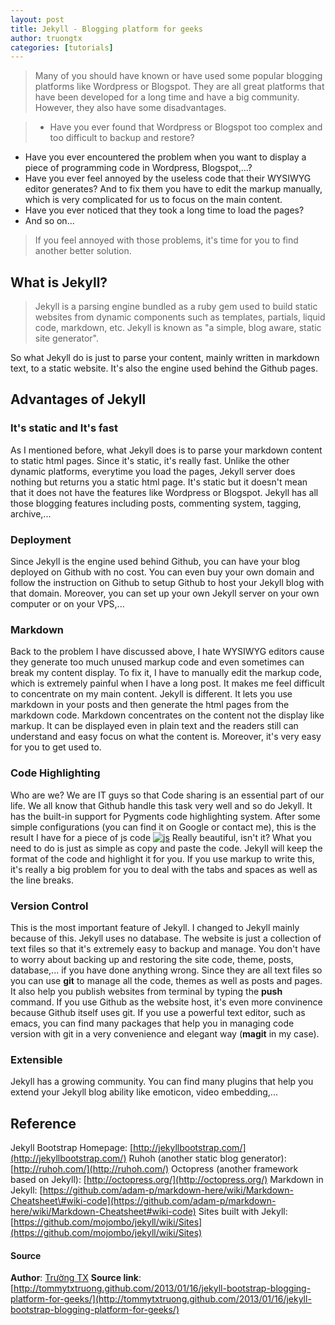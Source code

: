 ```yaml
---
layout: post
title: Jekyll - Blogging platform for geeks
author: truongtx
categories: [tutorials]
---
```


> Many of you should have known or have used some popular blogging platforms like Wordpress or
Blogspot. They are all great platforms that have been developed for a long time and have a big
community. However, they also have some disadvantages.

> -   Have you ever found that Wordpress or Blogspot too complex and too difficult to backup and
    restore?
-   Have you ever encountered the problem when you want to display a piece of programming code in
    Wordpress, Blogspot,...?
-   Have you ever feel annoyed by the useless code that their WYSIWYG editor generates? And to fix
    them you have to edit the markup manually, which is very complicated for us to focus on the
    main content.
-   Have you ever noticed that they took a long time to load the pages?
-   And so on...

> If you feel annoyed with those problems, it's time for you to find another better solution.

## What is Jekyll?

> Jekyll is a parsing engine bundled as a ruby gem used to build static websites from dynamic
> components such as templates, partials, liquid code, markdown, etc. Jekyll is known as "a simple,
> blog aware, static site generator".

So what Jekyll do is just to parse your content, mainly written in markdown text, to a static
website. It's also the engine used behind the Github pages.

## Advantages of Jekyll

### It's static and It's fast

As I mentioned before, what Jekyll does is to parse your markdown content to static html pages.
Since it's static, it's really fast.  Unlike the other dynamic platforms, everytime you load the
pages, Jekyll server does nothing but returns you a static html page. It's static but it doesn't
mean that it does not have the features like Wordpress or Blogspot. Jekyll has all those blogging
features including posts, commenting system, tagging, archive,...

### Deployment

Since Jekyll is the engine used behind Github, you can have your blog deployed on Github with no
cost. You can even buy your own domain and follow the instruction on Github to setup Github to host
your Jekyll blog with that domain. Moreover, you can set up your own Jekyll server on your own
computer or on your VPS,...

### Markdown

Back to the problem I have discussed above, I hate WYSIWYG editors cause they generate too much
unused markup code and even sometimes can break my content display. To fix it, I have to manually
edit the markup code, which is extremely painful when I have a long post. It makes me feel
difficult to concentrate on my main content. Jekyll is different. It lets you use markdown in your
posts and then generate the html pages from the markdown code. Markdown concentrates on the content
not the display like markup. It can be displayed even in plain text and the readers still can
understand and easy focus on what the content is.  Moreover, it's very easy for you to get used to.

### Code Highlighting

Who are we? We are IT guys so that Code sharing is an essential part of our life. We all know that
Github handle this task very well and so do Jekyll. It has the built-in support for Pygments code
highlighting system. After some simple configurations (you can find it on Google or contact me),
this is the result I have for a piece of js code
[![js](https://googledrive.com/host/0B7i8MgDgsMX3aVNQMUtDbUgzYTQ/uploads/2013/01/js.png)](http://rmitc.org/2013/01/jekyll-bootstrap-blogging-platform-for-geeks/js/)
Really beautiful, isn't it? What you need to do is just as simple as copy and paste the code.
Jekyll will keep the format of the code and highlight it for you. If you use markup to write this,
it's really a big problem for you to deal with the tabs and spaces as well as the line breaks.

### Version Control

This is the most important feature of Jekyll. I changed to Jekyll mainly because of this. Jekyll
uses no database. The website is just a collection of text files so that it's extremely easy to
backup and manage. You don't have to worry about backing up and restoring the site code, theme,
posts, database,... if you have done anything wrong. Since they are all text files so you can use
**git** to manage all the code, themes as well as posts and pages. It also help you publish
websites from terminal by typing the **push** command. If you use Github as the website host, it's
even more convinence because Github itself uses git.  If you use a powerful text editor, such as
emacs, you can find many packages that help you in managing code version with git in a very
convenience and elegant way (**magit** in my case).

### Extensible

Jekyll has a growing community. You can find many plugins that help you extend your Jekyll blog
ability like emoticon, video embedding,...

## Reference

Jekyll Bootstrap Homepage: [http://jekyllbootstrap.com/](http://jekyllbootstrap.com/) Ruhoh
(another static blog generator): [http://ruhoh.com/](http://ruhoh.com/) Octopress (another
framework based on Jekyll): [http://octopress.org/](http://octopress.org/) Markdown in Jekyll:
[https://github.com/adam-p/markdown-here/wiki/Markdown-Cheatsheet\#wiki-code](https://github.com/adam-p/markdown-here/wiki/Markdown-Cheatsheet#wiki-code)
Sites built with Jekyll:
[https://github.com/mojombo/jekyll/wiki/Sites](https://github.com/mojombo/jekyll/wiki/Sites)

#### Source

**Author**: [Trường TX](https://www.facebook.com/mr.truong.tx?ref=tn_tnmn) **Source link**:
[http://tommytxtruong.github.com/2013/01/16/jekyll-bootstrap-blogging-platform-for-geeks/](http://tommytxtruong.github.com/2013/01/16/jekyll-bootstrap-blogging-platform-for-geeks/)
